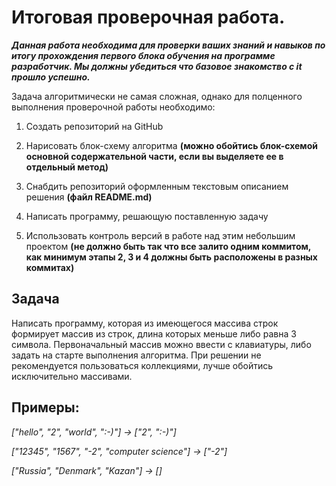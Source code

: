# Итоговая проверочная работа.

***Данная работа необходима для проверки ваших знаний и навыков по итогу прохождения первого блока обучения на программе разработчик. Мы должны убедиться что базовое знакомство с it прошло успешно.***

Задача алгоритмически не самая сложная, однако для полценного выполнения проверочной работы необходимо:

1. Создать репозиторий на GitHub

2. Нарисовать блок-схему алгоритма **(можно обойтись блок-схемой основной содержательной части, если вы
выделяете ее в отдельный метод)**

3. Снабдить репозиторий оформленным текстовым описанием решения **(файл README.md)**

4. Написать программу, решающую поставленную задачу

5. Использовать контроль версий в работе над этим небольшим проектом **(не должно быть так что все залито
одним коммитом, как минимум этапы 2, 3 и 4 должны быть расположены в разных коммитах)**

## Задача 
Написать программу, которая из имеющегося массива строк формирует массив из строк, длина которых
меньше либо равна 3 символа. Первоначальный массив можно ввести с клавиатуры, либо задать на старте
выполнения алгоритма. При решении не рекомендуется пользоваться коллекциями, лучше обойтись
исключительно массивами.

## Примеры:

*["hello", "2", "world", ":-)"] -> ["2", ":-)"]*

*["12345", "1567", "-2", "computer science"] -> ["-2"]*

*["Russia", "Denmark", "Kazan"] -> []*